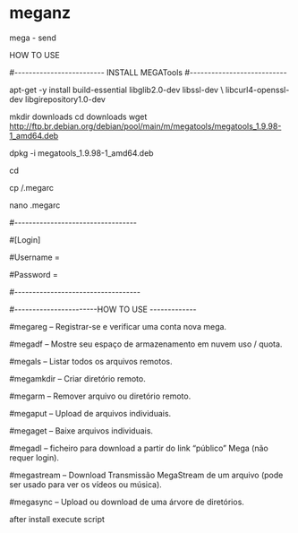# meganz
mega - send


HOW TO USE 

#-------------------------
INSTALL MEGATools
#---------------------------

apt-get -y install build-essential libglib2.0-dev libssl-dev \ libcurl4-openssl-dev libgirepository1.0-dev

mkdir downloads 
cd downloads 
wget http://ftp.br.debian.org/debian/pool/main/m/megatools/megatools_1.9.98-1_amd64.deb

dpkg -i megatools_1.9.98-1_amd64.deb

cd 

cp /.megarc

nano .megarc

#----------------------------------

#[Login]

#Username = 

#Password = 

#-----------------------------------


#-----------------------HOW TO USE -------------

#megareg –  Registrar-se e verificar uma conta nova mega.

#megadf –  Mostre seu espaço de armazenamento em nuvem uso / quota.

#megals –  Listar todos os arquivos remotos.

#megamkdir –  Criar diretório remoto.

#megarm –  Remover arquivo ou diretório remoto.

#megaput –  Upload de arquivos individuais.

#megaget –  Baixe arquivos individuais.

#megadl –  ficheiro para download a partir do link “público” Mega (não requer login).

#megastream –  Download Transmissão MegaStream de um arquivo (pode ser usado para ver os vídeos ou música).

#megasync –  Upload ou download de uma árvore de diretórios.


after install execute script
